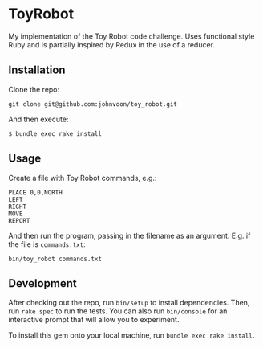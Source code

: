 # ToyRobot

My implementation of the Toy Robot code challenge. Uses functional style Ruby and is partially inspired by Redux in the use of a reducer.

## Installation

Clone the repo:

    git clone git@github.com:johnvoon/toy_robot.git

And then execute:

    $ bundle exec rake install

## Usage

Create a file with Toy Robot commands, e.g.:

    PLACE 0,0,NORTH
    LEFT
    RIGHT
    MOVE
    REPORT

And then run the program, passing in the filename as an argument. E.g. if the file is `commands.txt`:

    bin/toy_robot commands.txt

## Development

After checking out the repo, run `bin/setup` to install dependencies. Then, run `rake spec` to run the tests. You can also run `bin/console` for an interactive prompt that will allow you to experiment.

To install this gem onto your local machine, run `bundle exec rake install`.
